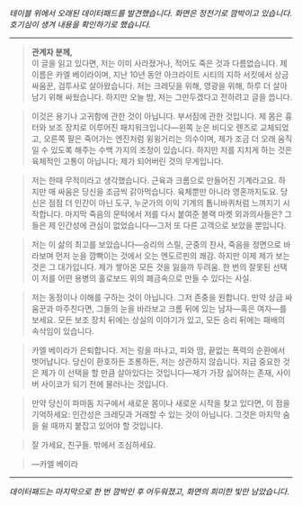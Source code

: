 _테이블 위에서 오래된 데이터패드를 발견했습니다. 화면은 정전기로 깜박이고 있습니다. 호기심이 생겨 내용을 확인하기로 했습니다._

---

> **관계자 분께,**  
> 이 글을 읽고 있다면, 저는 이미 사라졌거나, 적어도 죽은 것과 다름없습니다. 제 이름은 카엘 베이라이며, 지난 10년 동안 아크라이트 시티의 지하 서킷에서 상금 싸움꾼, 검투사로 살아왔습니다. 저는 크레딧을 위해, 영광을 위해, 하루 더 살아남기 위해 싸웠습니다. 하지만 오늘 밤, 저는 그만두겠다고 전하려고 글을 씁니다.

> 이것은 용기나 고귀함에 관한 것이 아닙니다. 부서짐에 관한 것입니다. 제 몸은 흉터와 보조 장치로 이루어진 패치워크입니다—왼쪽 눈은 비디오 렌즈로 교체되었고, 오른쪽 팔은 죽어가는 엔진처럼 윙윙거리는 의수이며, 제가 조금 더 오래 움직일 수 있도록 해주는 수백 가지의 조정이 있습니다. 하지만 저를 지치게 하는 것은 육체적인 고통이 아닙니다; 제가 되어버린 것의 무게입니다.

> 저는 한때 무적이라고 생각했습니다. 근육과 크롬으로 만들어진 기계라고요. 하지만 매 싸움은 당신을 조금씩 갉아먹습니다. 육체뿐만 아니라 영혼까지도요. 당신은 점점 더 인간이 아닌 도구, 누군가의 이익 기계의 톱니바퀴처럼 느껴지기 시작합니다. 마지막 죽음의 문턱에서 저를 다시 붙여준 블랙 마켓 외과의사들은? 그들은 제 인간성에 관심이 없었습니다—그저 또 다른 고객으로 보았을 뿐입니다.

> 저는 이 삶의 최고를 보았습니다—승리의 스릴, 군중의 찬사, 죽음을 정면으로 바라보며 먼저 눈을 깜빡이는 것에서 오는 엔도르핀의 쾌감. 하지만 이제 제가 보는 것은 그 대가입니다. 제가 쌓아온 모든 것을 잃을까 두려움. 한 번의 잘못된 선택이 저를 어떤 용병의 홀로보드 위의 폐금속으로 만들 수 있다는 사실.

> 저는 동정이나 이해를 구하는 것이 아닙니다. 그저 존중을 원합니다. 만약 상금 싸움꾼과 마주친다면, 그들의 눈을 바라보고 크롬 뒤에 있는 남자—혹은 여자—를 보세요. 모든 보조 장치 뒤에는 상실의 이야기가 있고, 모든 승리 뒤에는 패배의 속삭임이 있습니다.

> 카엘 베이라가 은퇴합니다. 저는 링을 떠나고, 피와 땀, 끝없는 폭력의 순환에서 벗어납니다. 당신이 환호하든 조롱하든, 저는 상관하지 않습니다. 지금 중요한 것은 제가 이 선택을 할 만큼 살아있다는 것입니다—제가 가장 싫어하는 존재, 사이버 사이코가 되기 전에 물러나는 것입니다.

> 만약 당신이 파마돔 지구에서 새로운 몸이나 새로운 시작을 찾고 있다면, 이 점을 기억하세요: 인간성은 크레딧과 거래할 수 있는 것이 아닙니다. 그것은 마지막 숨을 쉴 때까지 붙잡고 있어야 할 것입니다.

> 잘 가세요, 친구들. 밖에서 조심하세요.

> —카엘 베이라

---

_데이터패드는 마지막으로 한 번 깜박인 후 어두워졌고, 화면의 희미한 빛만 남았습니다._
